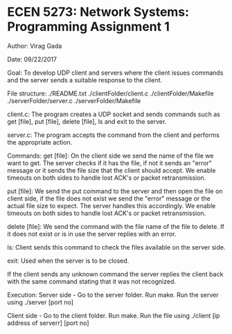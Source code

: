 # ECEN 5273: Network Systems: Programming Assignment 1 #

Author: Virag Gada

Date: 09/22/2017

Goal: To develop UDP client and servers where the client issues commands
      and the server sends a suitable response to the client.

File structure:
      ./README.txt
      ./clientFolder/client.c
      ./clientFolder/Makefile
      ./serverFolder/server.c
      ./serverFolder/Makefile

client.c: The program creates a UDP socket and sends commands such as get [file],
          put [file], delete [file], ls and exit to the server.

server.c: The program accepts the command from the client and performs the
          appropriate action.

Commands:
get [file]: On the client side we send the name of the file we want to get.
            The server checks if it has the file, if not it sends an "error"
            message or it sends the file size that the client should accept.
            We enable timeouts on both sides to handle lost ACK's or packet
            retransmission.

put [file]: We send the put command to the server and then open the file on
            client side, if the file does not exist we send the "error" message
            or the actual file size to expect. The server handles this accordingly.
            We enable timeouts on both sides to handle lost ACK's or packet
            retransmission.

delete [file]: We send the command with the file name of the file to delete.
            If it does not exist or is in use the server replies with an error.

ls: Client sends this command to check the files available on the server side.

exit: Used when the server is to be closed.

If the client sends any unknown command the server replies the client back with
the same command stating that it was not recognized.

Execution:
Server side - Go to the server folder.
              Run make.
              Run the server using ./server [port no]

Client side - Go to the client folder.
              Run make.
              Run the file using ./client [ip address of serverr] [port no]
